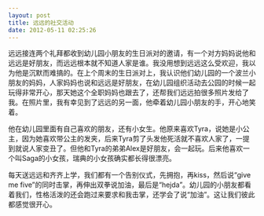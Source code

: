 ```yaml
---
layout: post
title: 远远的社交活动
date: 2012-05-11 02:25:26
---
```




远远接连两个礼拜都收到幼儿园小朋友的生日派对的邀请，有一个对方妈妈说他和远远是好朋友，而远远根本就不知道人家是谁。我没用想到远远这么受欢迎，我以为他是沉默而难搞的。在上个周末的生日派对上，我认识他们幼儿园的一个波兰小朋友的妈妈，人家妈妈也说和远远是好朋友，在幼儿园组织活动去公园的时候一起玩得非常开心，那天她这个全职妈妈也跟去了，还帮我们远远拍很多照片发给了我。在照片里，我有幸见到了远远的另一面，他牵着幼儿园小朋友的手，开心地笑着。


他在幼儿园里面有自己喜欢的朋友，还有小女生。他原来喜欢Tyra，说她是小公主，因为她喜欢带公主的发夹，后来Tyra剪了头发他死活就不喜欢人家了，一提到就说人家变丑了。但他和Tyra的弟弟Alex是好朋友，会一起玩。后来他喜欢一个叫Saga的小女孩，瑞典的小女孩确实都长得很漂亮。

每天送远远和齐齐上学，我们都有一个告别仪式，先拥抱，再kiss，然后说“give me
five”的同时击掌，再伸出双拳说加油，最后是“hejda”。幼儿园的小朋友都看着我们，性格活泼的还会跑过来要求和我击掌，还学会了说“加油”。这让我们彼此都感觉很开心。


